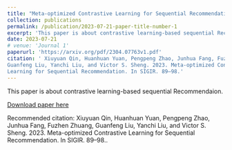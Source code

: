 ```yaml
---
title: "Meta-optimized Contrastive Learning for Sequential Recommendation"
collection: publications
permalink: /publication/2023-07-21-paper-title-number-1
excerpt: 'This paper is about contrastive learning-based sequential Recommendaion.'
date: 2023-07-21
# venue: 'Journal 1'
paperurl: 'https://arxiv.org/pdf/2304.07763v1.pdf'
citation: ' Xiuyuan Qin, Huanhuan Yuan, Pengpeng Zhao, Junhua Fang, Fuzhen Zhuang,
Guanfeng Liu, Yanchi Liu, and Victor S. Sheng. 2023. Meta-optimized Contrastive
Learning for Sequential Recommendation. In SIGIR. 89–98.'
---
```

This paper is about contrastive learning-based sequential Recommendaion.

[Download paper here](https://arxiv.org/pdf/2304.07763v1.pdf)

Recommended citation: Xiuyuan Qin, Huanhuan Yuan, Pengpeng Zhao, Junhua Fang, Fuzhen Zhuang,
Guanfeng Liu, Yanchi Liu, and Victor S. Sheng. 2023. Meta-optimized Contrastive
Learning for Sequential Recommendation. In SIGIR. 89–98..
